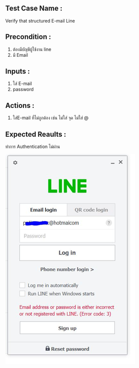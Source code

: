 
## Test Case Name : 
Verify that structured E-mail Line

## Precondition : 
   1. ต้องมีบัญชีผู้ใช้งาน line
   2. มี Email 
  
## Inputs : 
   1. ใส่ E-mail
   2. password  
   
## Actions : 

  1. ใส่E-mail ที่ไม่ถูกต้อง เช่น ไม่ใส่ จุด  ไม่ใส่ @
  

## Expected Reaults :
ทำการ Authentication ไม่ผ่าน  

![GitHub Logo](Pic/Capture.JPG)
